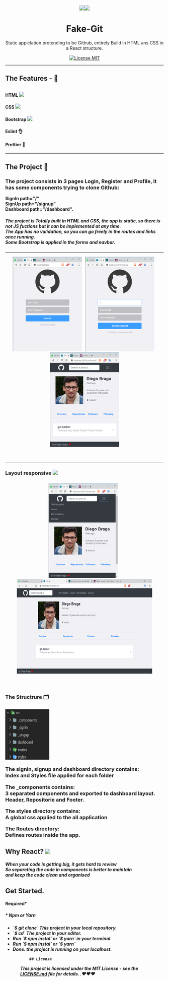 <h1 align="center">
<br>
<img src="https://img.icons8.com/metro/130/000000/github.png"/><img src="https://img.icons8.com/plasticine/150/000000/react.png"/><br>
<br>
Fake-Git
</h1>

<p align="center">Static appiclation pretending to be Github, entirely Build in HTML ans CSS in a React structure. 

<p align="center">
  <a href="https://opensource.org/licenses/MIT">
    <img src="https://img.shields.io/badge/license-MIT-blue.svg?style=flat-square" alt="License MIT">
  </a>
</p>

<hr />
<h2>The Features - 🎨<h2/>
<h4>HTML <img src="https://img.icons8.com/metro/20/000000/html.png"/><h4/>
<h4>CSS <img src="https://img.icons8.com/metro/20/000000/css.png"/><h4/>
<h4>Bootstrap <img src="https://img.icons8.com/color/20/000000/bootstrap.png"/><h4/>
<h4>Eslint 👌<h4/>
<h4>Prettier 💅<h4/>
  
  <hr />


## The Project 📙
  
### The project consists in 3 pages Login, Register and Profile, it has some components trying to clone Github: 
<strong>SignIn path="/" <br/>SignUp path="/signup" <br/>Dashboard path="/dashboard". <strong/>
<br/>
  <h5> The project is Totally built in HTML and CSS, the app is static, so there is not JS fuctions but it can be implemented at any time.
    <br />
The App has no validation, so you can go freely in the routes and links once running.
    <br />
    Some Bootstrap is applied in the forms and navbar.
<h5/>
  <hr />
<p align="center"><img src="assets/3.png" width="220" height="300" />&nbsp;&nbsp;  <img src="assets/4.png" width="220" height="300" />&nbsp;&nbsp;  <img src="assets/5.png" width="220" height="300" /><p/>
<br/><hr />
   <h3>Layout responsive <img src="https://img.icons8.com/wired/20/000000/media-queries.png"/><h3/>
      <p align="center"><img src="assets/1.png" width="220" height="300" />&nbsp;&nbsp;<img src="assets/2.png" width="430" height="300" /><p>

<br />
<h3>The Structrure  🗂<h3/>
  <p><img src="assets/6.png" width="140" height="160" /><p/>
<strong>
  The signin, signup and dashboard directory contains: <br />
  Index and Styles file applied for each folder
<strong/><p/>
<p><strong>
  The _components contains: <br />
  3 separated components and exported to dashboard layout.<br/>
    Header, Repositorie and Footer.
<strong/><p/>
<p><strong>
  The styles directory contains: <br />
  A global css applied to the all application
<strong/><p/>
<p><strong>
  The Routes directory: <br />
  Defines routes inside the app.
<strong/>

## Why React? <img src="https://img.icons8.com/officexs/20/000000/react.png"/>

<h5>When your code is getting big, it gets hard to review <br/> So separeting the code in components is better to maintain <br/>and keep the code clean and organised<h5>
  
## Get Started.

<h4>Required*<h4/>
  <h5>* Npm or Yarn<h5/>
    <ul>
      <li>`$ git clone` This project in your local repository. 
      <li>`$ cd` The project in your editor.
      <li>Run `$ npm instal` or `$ yarn` in your terminal.
      <li>Run `$ npm instal` or `$ yarn`
      <li>Done. the project is running on your localhost.
    <ul/>
        
        
        ## License

This project is licensed under the MIT License - see the [LICENSE.md](LICENSE.md) file for details. .❤❤❤
